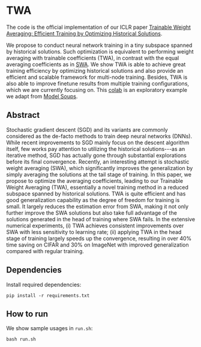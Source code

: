 # TWA
The code is the official implementation of our ICLR paper 
[Trainable Weight Averaging: Efficient Training by Optimizing Historical Solutions](https://openreview.net/pdf?id=8wbnpOJY-f). 

We propose to conduct neural network training in a tiny subspace spanned by historical solutions. Such optimization is equivalent to performing weight averaging with trainable coefficients (TWA), in contrast with the equal averaging coefficients as in [SWA](https://github.com/timgaripov/swa). We show TWA is able to achieve great training efficiency by optimizing historical solutions and also provide an efficient and scalable framework for multi-node training. Besides, TWA is also able to improve finetune results from multiple training configurations, which we are currently focusing on. This [colab](https://colab.research.google.com/drive/1fxUJ0K8dd7V3gsozmKsHhfdYHhYVB-WZ?usp=sharing) is an exploratory example we adapt from [Model Soups](https://github.com/mlfoundations/model-soups).




## Abstract
Stochastic gradient descent (SGD) and its variants are commonly considered as the de-facto methods to train deep neural networks (DNNs). While recent improvements to SGD mainly focus on the descent algorithm itself, few works pay attention to utilizing the historical solutions---as an iterative method, SGD has actually gone through substantial explorations before its final convergence. Recently, an interesting attempt is stochastic weight averaging (SWA), which significantly improves the generalization by simply averaging the solutions at the tail stage of training. In this paper, we propose to optimize the averaging coefficients, leading to our Trainable Weight Averaging (TWA), essentially a novel training method in a reduced subspace spanned by historical solutions. TWA is quite efficient and has good generalization capability as the degree of freedom for training is small. It largely reduces the estimation error from SWA, making it not only further improve the SWA solutions but also take full advantage of the solutions generated in the head of training where SWA fails. In the extensive numerical experiments, (i) TWA achieves consistent improvements over SWA with less sensitivity to learning rate; (ii) applying TWA in the head stage of training largely speeds up the convergence, resulting in over 40% time saving on CIFAR and 30% on ImageNet with improved generalization compared with regular training. 

## Dependencies

Install required dependencies:

```
pip install -r requirements.txt
```

## How to run

We show sample usages in `run.sh`:

```
bash run.sh
```
